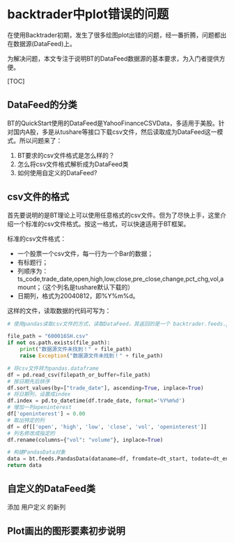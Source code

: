 # backtrader中plot错误的问题

在使用Backtrader初期，发生了很多绘图plot出错的问题，经一番折腾，问题都出在数据源(DataFeed)上。

为解决问题，本文专注于说明BT的DataFeed数据源的基本要求，为入门者提供方便。

[TOC]

## DataFeed的分类

BT的QuickStart使用的DataFeed是YahooFinanceCSVData，多适用于美股。针对国内A股，多是从tushare等接口下载csv文件，然后读取成为DataFeed这一模式。所以问题来了：

1. BT要求的csv文件格式是怎么样的？
2. 怎么将csv文件格式解析成为DataFeed类
3. 如何使用自定义的DataFeed?

## csv文件的格式

首先要说明的是BT理论上可以使用任意格式的csv文件。但为了尽快上手，这里介绍一个标准的csv文件格式。按这一格式，可以快速适用于BT框架。

标准的csv文件格式：

- 一个股票一个csv文件，每一行为一个Bar的数据；
- 有标题行；
- 列顺序为：ts_code,trade_date,open,high,low,close,pre_close,change,pct_chg,vol,amount；（这个列名是tushare默认下载的）
- 日期列，格式为20040812，即%Y%m%d。

这样的文件，读取数据的代码可写为：

```python
# 使用pandas读取csv文件的方式，读取DataFeed，其返回的是一个 backtrader.feeds.pandafeed.PandasData 对象

file_path = "600016SH.csv"
if not os.path.exists(file_path):
    print("数据源文件未找到！" + file_path)
    raise Exception("数据源文件未找到！" + file_path)

# 将csv文件转为pandas.dataframe
df = pd.read_csv(filepath_or_buffer=file_path)
# 按日期先后排序
df.sort_values(by=["trade_date"], ascending=True, inplace=True)
# 将日期列，设置成index
df.index = pd.to_datetime(df.trade_date, format='%Y%m%d')
# 增加一列openinterest
df['openinterest'] = 0.00
# 取出特定的列
df = df[['open', 'high', 'low', 'close', 'vol', 'openinterest']]
# 列名修改成指定的
df.rename(columns={"vol": "volume"}, inplace=True)

# 构建PandasData对象
data = bt.feeds.PandasData(dataname=df, fromdate=dt_start, todate=dt_end)
return data
```

## 自定义的DataFeed类

添加 用户定义 的新列

## Plot画出的图形要素初步说明
